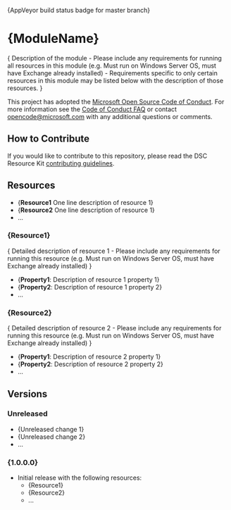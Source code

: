 {AppVeyor build status badge for master branch}

# {ModuleName}

{ Description of the module - Please include any requirements for running all resources in this module (e.g. Must run on Windows Server OS, must have Exchange already installed) - Requirements specific to only certain resources in this module may be listed below with the description of those resources. }

This project has adopted the [Microsoft Open Source Code of Conduct](https://opensource.microsoft.com/codeofconduct/).
For more information see the [Code of Conduct FAQ](https://opensource.microsoft.com/codeofconduct/faq/) or contact [opencode@microsoft.com](mailto:opencode@microsoft.com) with any additional questions or comments.

## How to Contribute
If you would like to contribute to this repository, please read the DSC Resource Kit [contributing guidelines](https://github.com/PowerShell/DscResource.Kit/blob/master/CONTRIBUTING.md).

## Resources

* {**Resource1** One line description of resource 1}
* {**Resource2** One line description of resource 1}
* ...

### {Resource1}

{ Detailed description of resource 1 - Please include any requirements for running this resource (e.g. Must run on Windows Server OS, must have Exchange already installed) }

* {**Property1**: Description of resource 1 property 1}
* {**Property2**: Description of resource 1 property 2}
* ...

### {Resource2}

{ Detailed description of resource 2 - Please include any requirements for running this resource (e.g. Must run on Windows Server OS, must have Exchange already installed) }

* {**Property1**: Description of resource 2 property 1}
* {**Property2**: Description of resource 2 property 2}
* ...

## Versions

### Unreleased

* {Unreleased change 1}
* {Unreleased change 2}
* ...

### {1.0.0.0}

* Initial release with the following resources:
    * {Resource1}
    * {Resource2}
    * ...
